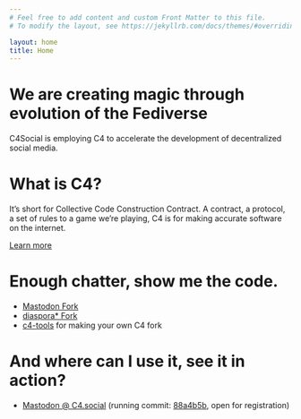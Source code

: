 ```yaml
---
# Feel free to add content and custom Front Matter to this file.
# To modify the layout, see https://jekyllrb.com/docs/themes/#overriding-theme-defaults

layout: home
title: Home
---
```


# We are creating magic through evolution of the Fediverse

C4Social is employing C4 to accelerate the development of decentralized social media.

# What is C4?

It’s short for Collective Code Construction Contract. A contract, a protocol, a set of rules to a game we’re playing, C4 is for making accurate software on the internet.

[Learn more](/about)


# Enough chatter, show me the code.

* [Mastodon Fork](https://github.com/weex/mastodon)
* [diaspora\* Fork](https://github.com/weex/mastodon)
* [c4-tools](https://github.com/weex/c4-tools) for making your own C4 fork

# And where can I use it, see it in action?

* [Mastodon @ C4.social](https://c4.social) (running commit: [88a4b5b](https://github.com/weex/mastodon/commit/88a4b5bd9cbdf974a31d5eaea4603f1290b28a4e), open for registration)
